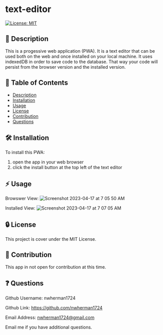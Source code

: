 # text-editor

[![License: MIT](https://img.shields.io/badge/License-MIT-yellow.svg)](https://opensource.org/licenses/MIT)

## :blue_book: Description

  This is a progessive web application (PWA). It is a text editor that can be used both on the web and once installed on your local machine. It uses indexedDB in order to save code to the database. That way your code will persist from the browser version and the installed version.

  ## :bookmark_tabs: Table of Contents

  - [Description](#description)
  - [Installation](#installation)
  - [Usage](#usage)
  - [License](#license)
  - [Contribution](#contribution)
  - [Questions](#questions)

  ## :hammer_and_wrench: Installation
  To install this PWA:
  1. open the app in your web browser
  2. click the install button at the top left of the text editor

  ## :zap: Usage
  
  Browswer View:
  ![Screenshot 2023-04-17 at 7 05 50 AM](https://user-images.githubusercontent.com/93491747/232467733-209752b2-f8c0-4b29-aba0-25746803643d.png)

  Installed View:
  ![Screenshot 2023-04-17 at 7 07 05 AM](https://user-images.githubusercontent.com/93491747/232467746-d384f873-7b9a-4349-a3b7-4fe6c3a4d6ca.png)

  ## :lock: License
  
  This project is cover under the MIT License.

  ## :handshake: Contribution
  This app in not open for contribution at this time.
  
  ## :question: Questions
Github Username: nwherman1724

Github Link: https://github.com/nwherman1724

Email Address: nwherman1724@gmail.com

Email me if you have additional questions.
